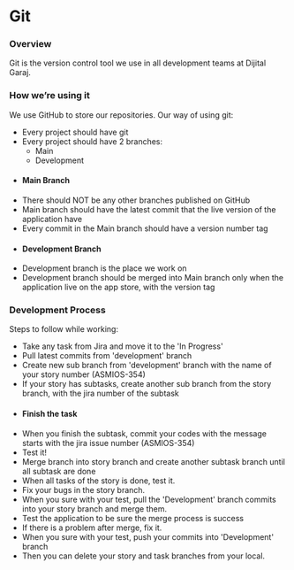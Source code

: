 # Git
### Overview
Git is the version control tool we use in all development teams at Dijital Garaj.

### How we’re using it
We use GitHub to store our repositories. Our way of using git:

  * Every project should have git
  * Every project should have 2 branches:
    * Main
    * Development
  * #### Main Branch
  * There should NOT be any other branches published on GitHub
  * Main branch should have the latest commit that the live version of the application have
  * Every commit in the Main branch should have a version number tag
  * #### Development Branch
  * Development branch is the place we work on
  * Development branch should be merged into Main branch only when the application live on the app store, with the version tag

### Development Process
Steps to follow while working:

  * Take any task from Jira and move it to the 'In Progress'
  * Pull latest commits from 'development' branch
  * Create new sub branch from 'development' branch with the name of your story number (ASMIOS-354)
  * If your story has subtasks, create another sub branch from the story branch, with the jira number of the subtask
  * #### Finish the task
  * When you finish the subtask, commit your codes with the message starts with the jira issue number (ASMIOS-354)
  * Test it!
  * Merge branch into story branch and create another subtask branch until all subtask are done
  * When all tasks of the story is done, test it.
  * Fix your bugs in the story branch. 
  * When you sure with your test, pull the 'Development' branch commits into your story branch and merge them. 
  * Test the application to be sure the merge process is success
  * If there is a problem after merge, fix it. 
  * When you sure with your test, push your commits into 'Development' branch
  * Then you can delete your story and task branches from your local. 